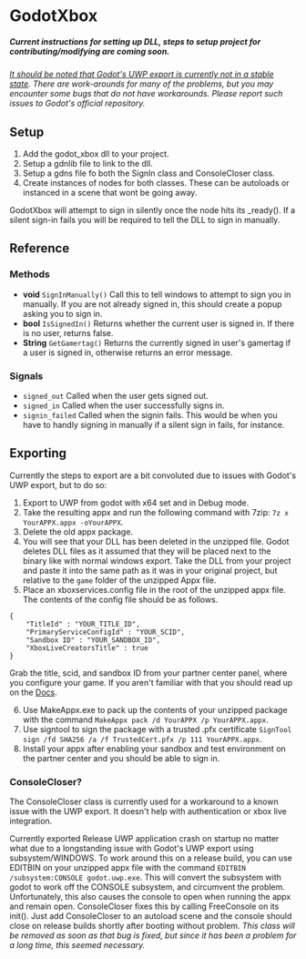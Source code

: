 # GodotXbox

##### Current instructions for setting up DLL, steps to setup project for contributing/modifying are coming soon.

*[It should be noted that Godot's UWP export is currently not in a stable state](https://github.com/godotengine/godot/issues?q=is%3Aissue+is%3Aopen+uwp). There are work-arounds for many of the problems, but you may encounter some
bugs that do not have workarounds. Please report such issues to Godot's official repository.*

## Setup
1. Add the godot_xbox dll to your project.
2. Setup a gdnlib file to link to the dll.
3. Setup a gdns file fo both the SignIn class and ConsoleCloser class. 
4. Create instances of nodes for both classes. These can be autoloads or instanced in a scene that wont be going away.

GodotXbox will attempt to sign in silently once the node hits its _ready(). If a silent sign-in fails you will be required to tell the DLL to sign in manually. 

## Reference

### Methods

- **void** `SignInManually()` Call this to tell windows to attempt to sign you in manually. If you are not already signed in, this should create a popup asking you to sign in.
- **bool** `IsSignedIn()` Returns whether the current user is signed in. If there is no user, returns false.
- **String** `GetGamertag()` Returns the currently signed in user's gamertag if a user is signed in, otherwise returns an error message.

### Signals

- `signed_out` Called when the user gets signed out. 
- `signed_in` Called when the user successfully signs in.
- `signin_failed` Called when the signin fails. This would be when you have to handly signing in manually if a silent sign in fails, for instance. 

## Exporting

Currently the steps to export are a bit convoluted due to issues with Godot's UWP export, but to do so:

1. Export to UWP from godot with x64 set and in Debug mode.
2. Take the resulting appx and run the following command with 7zip: `7z x YourAPPX.appx -oYourAPPX`.
3. Delete the old appx package.
4. You will see that your DLL has been deleted in the unzipped file. Godot deletes DLL files as it assumed that they will be placed next to the binary like with normal
windows export. Take the DLL from your project and paste it into the same path as it was in your original project, but relative to the `game` folder of the unzipped Appx file.
5. Place an xboxservices.config file in the root of the unzipped appx file. The contents of the config file should be as follows.
```
{
	"TitleId" : "YOUR_TITLE_ID",
	"PrimaryServiceConfigId" : "YOUR_SCID",
	"Sandbox ID" : "YOUR_SANDBOX_ID",
	"XboxLiveCreatorsTitle" : true
}
```
Grab the title, scid, and sandbox ID from your 
partner center panel, where you configure your game. If you aren't familiar with that you should read up on the [Docs](https://docs.microsoft.com/en-us/windows/uwp/xbox-apps/).

6. Use MakeAppx.exe to pack up the contents of your unzipped package with the command `MakeAppx pack /d YourAPPX /p YourAPPX.appx`.
7. Use signtool to sign the package with a trusted .pfx certificate `SignTool sign /fd SHA256 /a /f TrustedCert.pfx /p 111 YourAPPX.appx`.
8. Install your appx after enabling your sandbox and test environment on the partner center and you should be able to sign in. 


### ConsoleCloser?

The ConsoleCloser class is currently used for a workaround to a known issue with the UWP export. It doesn't help with authentication or xbox live integration. 

Currently exported Release UWP application crash on startup no matter what due to a longstanding issue with Godot's UWP export using subsystem/WINDOWS. To work around this
on a release build, you can use EDITBIN on your unzipped appx file with the command `EDITBIN /subsystem:CONSOLE godot.uwp.exe`. This will convert the subsystem with godot
to work off the CONSOLE subsystem, and circumvent the problem. Unfortunately, this also causes the console to open when running the appx and remain open. ConsoleCloser fixes this
by calling FreeConsole on its init(). Just add ConsoleCloser to an autoload scene and the console should close on release builds shortly after booting without problem. 
*This class will be removed as soon as that bug is fixed, but since it has been a problem for a long time, this seemed necessary.*
